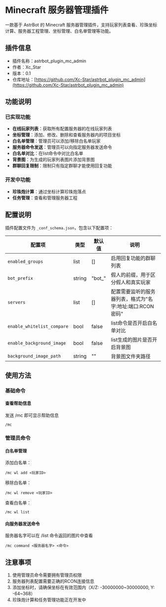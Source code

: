 # Minecraft 服务器管理插件

一款基于 AstrBot 的 Minecraft 服务器管理插件，支持玩家列表查看、珍珠坐标计算、服务器工程管理、坐标管理、白名单管理等功能。

## 插件信息
- 插件名称：astrbot_plugin_mc_admin
- 作者：Xc_Star
- 版本：0.1
- 仓库地址：[https://github.com/Xc-Star/astrbot_plugin_mc_admin](https://github.com/Xc-Star/astrbot_plugin_mc_admin)

## 功能说明

### 已实现功能
- **在线玩家列表**：获取所有配置服务器的在线玩家列表
- **坐标管理**：添加、修改、删除和查看服务器内的项目坐标
- **白名单管理**：管理员可以添加/移除白名单玩家
- **服务器命令发送**：管理员可以向指定服务器发送命令
- **白名单对比**：在list命令中对比白名单
- **背景图**：为生成的玩家列表图片添加背景图
- **群聊回复限制**：限制只有指定群聊才能使用回复功能

### 开发中功能
- **珍珠炮计算**：通过坐标计算珍珠炮落点
- **任务管理**：查看和管理服务器工程

## 配置说明

插件配置文件为 `_conf_schema.json`，包含以下配置项：

| 配置项 | 类型 | 默认值 | 说明 |
|-------|------|-------|------|
| `enabled_groups` | list | [] | 启用回复功能的群聊列表 |
| `bot_prefix` | string | "bot_" | 假人的前缀，用于区分假人和真实玩家 |
| `servers` | list | [] | 配置需要监听的服务器列表，格式为"名字:地址:端口:RCON密码" |
| `enable_whitelist_compare` | bool | false | list命令是否开启白名单对比 |
| `enable_background_image` | bool | false | list生成的图片是否开启背景图 |
| `background_image_path` | string | "" | 背景图文件夹路径 |

## 使用方法

### 基础命令

#### 查看帮助信息
发送 /mc 即可显示帮助信息
```
/mc
```

### 管理员命令

#### 白名单管理
添加白名单：
```
/mc wl add <玩家ID>
```

移除白名单：
```
/mc wl remove <玩家ID>
```

查看白名单：
```
/mc wl list
```

#### 向服务器发送命令
服务器名字可以在 /list 命令返回的图片中查看
```
/mc command <服务器名字> <命令>
```

## 注意事项
1. 使用管理员命令需要拥有管理员权限
2. 服务器列表配置需要正确的RCON连接信息
3. 添加坐标时，请确保坐标在有效范围内（X/Z: -30000000~30000000, Y: -64~368）
4. 珍珠炮计算和任务管理功能正在开发中